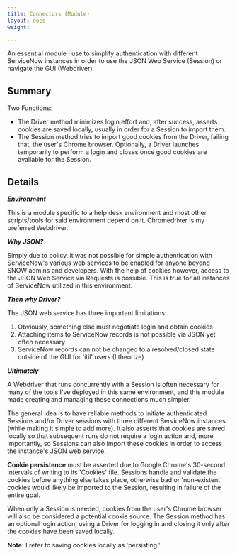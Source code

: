 ```yaml
---
title: Connectors (Module)
layout: docs
weight: 

---
```

An essential module I use to simplify authentication with different ServiceNow instances in order to use the JSON Web Service (Session) or navigate the GUI (Webdriver).

## Summary

Two Functions:

* The Driver method minimizes login effort and, after success, asserts cookies are saved locally, usually in order for a Session to import them.
* The Session method tries to import good cookies from the Driver, failing that, the user's Chrome browser. Optionally, a Driver launches temporarily to perform a login and closes once good cookies are available for the Session.

## Details

**_Environment_**

This is a module specific to a help desk environment and most other scripts/tools for said environment depend on it. Chromedriver is my preferred Webdriver.

**_Why JSON?_**

Simply due to policy, it was not possible for simple authentication with ServiceNow's various web services to be enabled for anyone beyond SNOW admins and developers. With the help of cookies however, access to the JSON Web Service via Requests is possible. This is true for all instances of ServiceNow utilized in this environment.

**_Then why Driver?_**

The JSON web service has three important limitations:

1. Obviously, something else must negotiate login and obtain cookies
2. Attaching items to ServiceNow records is not possible via JSON yet often necessary
3. ServiceNow records can not be changed to a resolved/closed state outside of the GUI for 'itil' users (I theorize) 

**_Ultimately_**

A Webdriver that runs concurrently with a Session is often necessary for many of the tools I've deployed in this same environment, and this module made creating and managing these connections much simpler.

The general idea is to have reliable methods to initiate authenticated Sessions and/or Driver sessions with three different ServiceNow instances (while making it simple to add more). It also asserts that cookies are saved locally so that subsequent runs do not require a login action and, more importantly, so Sessions can also import these cookies in order to access the instance's JSON web service.

**Cookie persistence** must be asserted due to Google Chrome's 30-second intervals of writing to its 'Cookies' file. Sessions handle and validate the cookies before anything else takes place, otherwise bad or 'non-existent' cookies would likely be imported to the Session, resulting in failure of the entire goal.

When only a Session is needed, cookies from the user's Chrome browser will also be considered a potential cookie source. The Session method has an optional login action, using a Driver for logging in and closing it only after the cookies have been saved locally.

**Note:** I refer to saving cookies locally as 'persisting.'